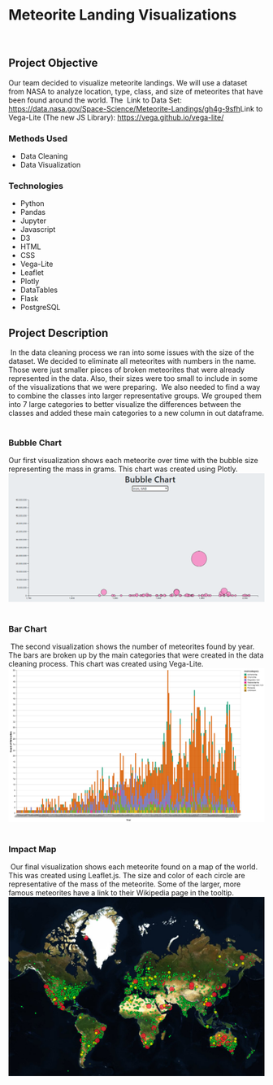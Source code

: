 # Meteorite Landing Visualizations
​
## Project Objective
Our team decided to visualize meteorite landings. We will use a dataset from NASA to analyze location, type, class, and size of meteorites that have been found around the world. The 
​
Link to Data Set: https://data.nasa.gov/Space-Science/Meteorite-Landings/gh4g-9sfh
​
Link to Vega-Lite (The new JS Library): https://vega.github.io/vega-lite/
​
### Methods Used
* Data Cleaning
* Data Visualization
​
### Technologies
* Python
* Pandas
* Jupyter
* Javascript
* D3
* HTML
* CSS
* Vega-Lite
* Leaflet
* Plotly
* DataTables
* Flask
* PostgreSQL
​
## Project Description
​
In the data cleaning process we ran into some issues with the size of the dataset. We decided to eliminate all meteorites with numbers in the name. Those were just smaller pieces of broken meteorites that were already represented in the data. Also, their sizes were too small to include in some of the visualizations that we were preparing.
​
We also needed to find a way to combine the classes into larger representative groups. We grouped them into 7 large categories to better visualize the differences between the classes and added these main categories to a new column in out dataframe.
​
### Bubble Chart
Our first visualization shows each meteorite over time with the bubble size representing the mass in grams. This chart was created using Plotly.
​
![](static/images/BubbleChart1.PNG)
​
### Bar Chart
​
The second visualization shows the number of meteorites found by year. The bars are broken up by the main categories that were created in the data cleaning process. This chart was created using Vega-Lite.
​
![](static/images/barchart.png)
​
### Impact Map
​
Our final visualization shows each meteorite found on a map of the world. This was created using Leaflet.js. The size and color of each circle are representative of the mass of the meteorite. Some of the larger, more famous meteorites have a link to their Wikipedia page in the tooltip.
​
![](static/images/map.PNG)
